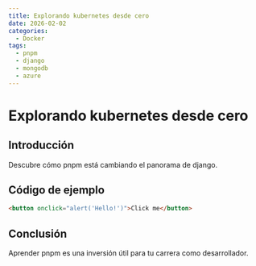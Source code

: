 ```yaml
---
title: Explorando kubernetes desde cero
date: 2026-02-02
categories:
  - Docker
tags:
  - pnpm
  - django
  - mongodb
  - azure
---
```


# Explorando kubernetes desde cero

## Introducción

Descubre cómo pnpm está cambiando el panorama de django.

## Código de ejemplo

```html
<button onclick="alert('Hello!')">Click me</button>
```

## Conclusión

Aprender pnpm es una inversión útil para tu carrera como desarrollador.